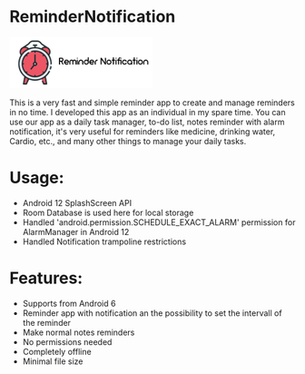 # ReminderNotification

<img src="Logo_Redme.png" width="50%" height="50%" />

This is a very fast and simple reminder app to create and manage reminders in no time. I developed this app as an individual in my spare time. You can use our app as a daily task manager, to-do list, notes reminder with alarm notification, it's very useful for reminders like medicine, drinking water, Cardio, etc., and many other things to manage your daily tasks.

# Usage:

* Android 12 SplashScreen API
* Room Database is used here for local storage
* Handled 'android.permission.SCHEDULE_EXACT_ALARM' permission for AlarmManager in Android 12
* Handled Notification trampoline restrictions

# Features:

- Supports from Android 6
- Reminder app with notification an the possibility to set the intervall of the reminder
- Make normal notes reminders
- No permissions needed
- Completely offline
- Minimal file size